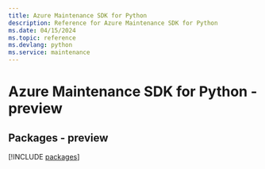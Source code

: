 ```yaml
---
title: Azure Maintenance SDK for Python
description: Reference for Azure Maintenance SDK for Python
ms.date: 04/15/2024
ms.topic: reference
ms.devlang: python
ms.service: maintenance
---
```

# Azure Maintenance SDK for Python - preview
## Packages - preview
[!INCLUDE [packages](maintenance-index.md)]